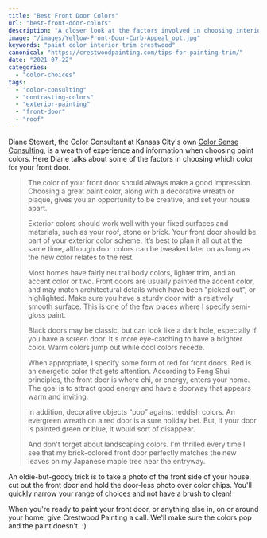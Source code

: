 ```yaml
---
title: "Best Front Door Colors"
url: "best-front-door-colors"
description: "A closer look at the factors involved in choosing interior trim paint colors."
image: "/images/Yellow-Front-Door-Curb-Appeal_opt.jpg"
keywords: "paint color interior trim crestwood"
canonical: "https://crestwoodpainting.com/tips-for-painting-trim/"
date: "2021-07-22"
categories:
  - "color-choices"
tags:
  - "color-consulting"
  - "contrasting-colors"
  - "exterior-painting"
  - "front-door"
  - "roof"
---
```


Diane Stewart, the Color Consultant at Kansas City's own [Color Sense Consulting](/best-front-door-colors/), is a wealth of experience and information when choosing paint colors. Here Diane talks about some of the factors in choosing which color for your front door.

> The color of your front door should always make a good impression. Choosing a great paint color, along with a decorative wreath or plaque, gives you an opportunity to be creative, and set your house apart.
>
> Exterior colors should work well with your fixed surfaces and materials, such as your roof, stone or brick. Your front door should be part of your exterior color scheme. It’s best to plan it all out at the same time, although door colors can be tweaked later on as long as the new color relates to the rest.
>
> Most homes have fairly neutral body colors, lighter trim, and an accent color or two. Front doors are usually painted the accent color, and may match architectural details which have been "picked out", or highlighted. Make sure you have a sturdy door with a relatively smooth surface. This is one of the few places where I specify semi-gloss paint.
>
> Black doors may be classic, but can look like a dark hole, especially if you have a screen door. It's more eye-catching to have a brighter color. Warm colors jump out while cool colors recede.
>
> When appropriate, I specify some form of red for front doors. Red is an energetic color that gets attention. According to Feng Shui principles, the front door is where chi, or energy, enters your home. The goal is to attract good energy and have a doorway that appears warm and inviting.
>
> In addition, decorative objects “pop” against reddish colors. An evergreen wreath on a red door is a sure holiday bet. But, if your door is painted green or blue, it would sort of disappear.
>
> And don't forget about landscaping colors. I'm thrilled every time I see that my brick-colored front door perfectly matches the new leaves on my Japanese maple tree near the entryway.

An oldie-but-goody trick is to take a photo of the front side of your house, cut out the front door and hold the door-less photo over color chips. You'll quickly narrow your range of choices and not have a brush to clean!

When you're ready to paint your front door, or anything else in, on or around your home, give Crestwood Painting a call. We'll make sure the colors pop and the paint doesn't. :)
